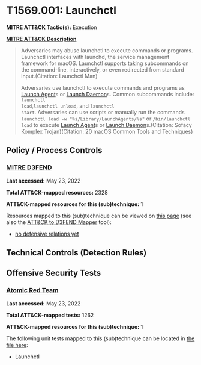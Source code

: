 # T1569.001: Launchctl
**MITRE ATT&CK Tactic(s):** Execution

**[MITRE ATT&CK Description](https://attack.mitre.org/techniques/T1569/001)**
<blockquote>Adversaries may abuse launchctl to execute commands or programs. Launchctl interfaces with launchd, the service management framework for macOS. Launchctl supports taking subcommands on the command-line, interactively, or even redirected from standard input.(Citation: Launchctl Man)

Adversaries use launchctl to execute commands and programs as [Launch Agent](https://attack.mitre.org/techniques/T1543/001)s or [Launch Daemon](https://attack.mitre.org/techniques/T1543/004)s. Common subcommands include: <code>launchctl load</code>,<code>launchctl unload</code>, and <code>launchctl start</code>. Adversaries can use scripts or manually run the commands <code>launchctl load -w "%s/Library/LaunchAgents/%s"</code> or <code>/bin/launchctl load</code> to execute [Launch Agent](https://attack.mitre.org/techniques/T1543/001)s or [Launch Daemon](https://attack.mitre.org/techniques/T1543/004)s.(Citation: Sofacy Komplex Trojan)(Citation: 20 macOS Common Tools and Techniques)
</blockquote>

## Policy / Process Controls
### [MITRE D3FEND](https://d3fend.mitre.org/)
**Last accessed:** May 23, 2022

**Total ATT&CK-mapped resources:** 2328

**ATT&CK-mapped resources for this (sub)technique:** 1

Resources mapped to this (sub)technique can be viewed on [this page](https://d3fend.mitre.org/) (see also the [ATT&CK to D3FEND Mapper](https://d3fend.mitre.org/tools/attack-mapper) tool):

* [no defensive relations yet](https://d3fend.mitre.org/technique/d3f:nodefensiverelationsyet)

## Technical Controls (Detection Rules)

## Offensive Security Tests
### [Atomic Red Team](https://github.com/redcanaryco/atomic-red-team)
**Last accessed:** May 23, 2022

**Total ATT&CK-mapped tests:** 1262

**ATT&CK-mapped resources for this (sub)technique:** 1

The following unit tests mapped to this (sub)technique can be located in [the file here](https://github.com/redcanaryco/atomic-red-team/tree/master/atomics/T1569.001/T1569.001.yaml):

* Launchctl

